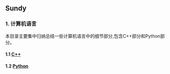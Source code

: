 ## Sundy
### 1. 计算机语言
本目录主要集中归纳总结一些计算机语言中的细节部分,包含C++部分和Python部分。

#### 1.1 [C++](https://github.com/sundyCoder/CSK/tree/master/1%40CSLG/C%2B%2B)
#### 1.2 [Python](https://github.com/sundyCoder/CSK/tree/master/1%40CSLG/Python)